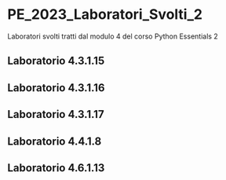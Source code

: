 # PE_2023_Laboratori_Svolti_2
Laboratori svolti tratti dal modulo 4 del corso Python Essentials 2

## Laboratorio 4.3.1.15

## Laboratorio 4.3.1.16

## Laboratorio 4.3.1.17

## Laboratorio 4.4.1.8

## Laboratorio 4.6.1.13
